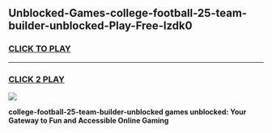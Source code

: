 
## Unblocked-Games-college-football-25-team-builder-unblocked-Play-Free-lzdk0
<h3>
<a href="https://premium76.site?title=college-football-25-team-builder-unblocked&ref=21A">CLICK TO PLAY</a></h3>
<hr>

<h3>
<a href="https://premium76.site?title=college-football-25-team-builder-unblocked&ref=21A">CLICK 2 PLAY</a>
  
</h3>

<a href="https://premium76.site?title=college-football-25-team-builder-unblocked&ref=21A"><img src="https://clearcache.store/games.png"></a>


**college-football-25-team-builder-unblocked games unblocked: Your Gateway to Fun and Accessible Online Gaming**
